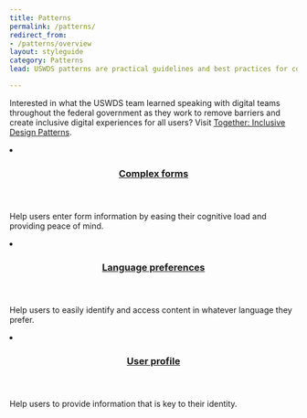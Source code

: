 ```yaml
---
title: Patterns
permalink: /patterns/
redirect_from:
- /patterns/overview
layout: styleguide
category: Patterns
lead: USWDS patterns are practical guidelines and best practices for common user interactions. 

---
```


Interested in what the USWDS team learned speaking with digital teams throughout the federal government as they work to remove barriers and create inclusive digital experiences for all users? Visit <a href="https://designsystem.digital.gov/together/">Together: Inclusive Design Patterns</a>.

<div class="usa-card-group flex-row margin-top-2">
  <li
  class="usa-card site-component-card grid-col-6 tablet:grid-col-4 margin-bottom-2"
  role="region"
  aria-atomic="true"
  aria-label="Complex form"
  data-meta="Complex form">
    <div class="usa-card__container">
      <header class="usa-card__header">
        <h3 class="usa-card__heading font-lang-lg"><a href="{{ site.baseurl }}/patterns/complex-form/">Complex forms</a></h3>
      </header>
      <div class="usa-card__body font-lang-sm">
        <p>Help users enter form information by easing their cognitive load and providing peace of mind.</p>
      </div>
    </div>
  </li>  
  <li
  class="usa-card site-component-card grid-col-6 tablet:grid-col-4 margin-bottom-2"
  role="region"
  aria-atomic="true"
  aria-label="Language selector"
  data-meta="Language selector">
    <div class="usa-card__container">
      <header class="usa-card__header">
        <h3 class="usa-card__heading font-lang-lg"><a href="{{ site.baseurl }}/patterns/language-selector/">Language preferences</a></h3>
      </header>
      <div class="usa-card__body font-lang-sm">
        <p>Help users to easily identify and access content in whatever language they prefer.</p>
      </div>
    </div>
  </li>
  <li
  class="usa-card site-component-card grid-col-6 tablet:grid-col-4 margin-bottom-2"
  role="region"
  aria-atomic="true"
  aria-label="User profile"
  data-meta="User profile">
    <div class="usa-card__container">
      <header class="usa-card__header">
        <h3 class="usa-card__heading font-lang-lg"><a href="{{ site.baseurl }}/patterns/create-a-profile/">User profile</a></h3>
      </header>
      <div class="usa-card__body font-lang-sm">
        <p>Help users to provide information that is key to their identity.</p>
      </div>
    </div>
  </li>
</div>

